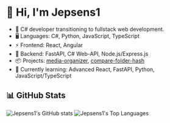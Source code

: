 # 👋 Hi, I'm Jepsens1

- 🎯 C# developer transitioning to fullstack web development.
- 🖥️ Languages: C#, Python, JavaScript, TypeScript
- ⚡ Frontend: React, Angular
- 🚀 Backend: FastAPI, C# Web-API, Node.js/Express.js
- 📦 Projects: [media-organizer](https://github.com/Jepsens1/media-organizer), [compare-folder-hash](https://github.com/Jepsens1/compare-folder-hash)
- 🌱 Currently learning: Advanced React, FastAPI, Python, JavaScript/TypeScript

## 📊 GitHub Stats

![Jepsens1's GitHub stats](https://github-readme-stats.vercel.app/api?username=Jepsens1&show_icons=true)
![Jepsens1's Top Languages](https://github-readme-stats.vercel.app/api/top-langs/?username=Jepsens1&layout=compact)
